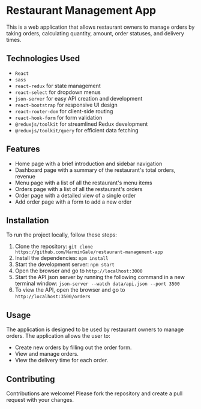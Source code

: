 # Restaurant Management App

This is a web application that allows restaurant owners to manage orders by taking orders, calculating quantity, amount, order statuses, and delivery times. 

## Technologies Used

- `React`
- `sass`
- `react-redux` for state management
- `react-select` for dropdown menus
- `json-server` for easy API creation and development
- `react-bootstrap` for responsive UI design
- `react-router-dom` for client-side routing
- `react-hook-form` for form validation
- `@reduxjs/toolkit` for streamlined Redux development
- `@reduxjs/toolkit/query` for efficient data fetching

## Features

- Home page with a brief introduction and sidebar navigation
- Dashboard page with a summary of the restaurant's total orders, revenue
- Menu page with a list of all the restaurant's menu items
- Orders page with a list of all the restaurant's orders
- Order page with a detailed view of a single order
- Add order page with a form to add a new order

## Installation

To run the project locally, follow these steps:

1. Clone the repository: `git clone https://github.com/NarminGale/restaurant-management-app`
2. Install the dependencies: `npm install`
3. Start the development server: `npm start`
4. Open the browser and go to `http://localhost:3000`
5. Start the API json server by running the following command in a new terminal window: `json-server --watch data/api.json --port 3500` 
6. To view the API, open the browser and go to `http://localhost:3500/orders`

## Usage

The application is designed to be used by restaurant owners to manage orders. The application allows the user to:
- Create new orders by filling out the order form.
- View and manage orders.
- View the delivery time for each order.

## Contributing

Contributions are welcome! Please fork the repository and create a pull request with your changes.